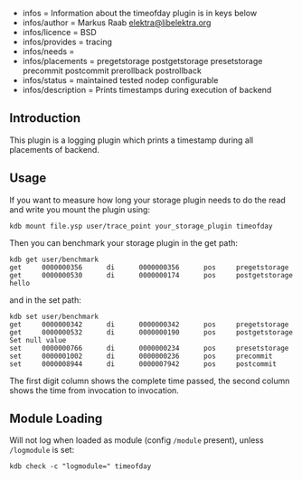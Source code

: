 - infos = Information about the timeofday plugin is in keys below
- infos/author = Markus Raab <elektra@libelektra.org>
- infos/licence = BSD
- infos/provides = tracing
- infos/needs =
- infos/placements = pregetstorage postgetstorage presetstorage precommit postcommit prerollback postrollback
- infos/status = maintained tested nodep configurable
- infos/description = Prints timestamps during execution of backend

## Introduction ##

This plugin is a logging plugin which prints a timestamp during
all placements of backend.

## Usage ##

If you want to measure how long your storage plugin needs to do the read
and write you mount the plugin using:

    kdb mount file.ysp user/trace_point your_storage_plugin timeofday

Then you can benchmark your storage plugin in the get path:

    kdb get user/benchmark
    get     0000000356      di      0000000356      pos     pregetstorage
    get     0000000530      di      0000000174      pos     postgetstorage
    hello

and in the set path:

    kdb set user/benchmark
    get     0000000342      di      0000000342      pos     pregetstorage
    get     0000000532      di      0000000190      pos     postgetstorage
    Set null value
    set     0000000766      di      0000000234      pos     presetstorage
    set     0000001002      di      0000000236      pos     precommit
    set     0000008944      di      0000007942      pos     postcommit

The first digit column shows the complete time passed, the second column
shows the time from invocation to invocation.

## Module Loading ##

Will not log when loaded as module (config `/module` present), unless `/logmodule` is set:

    kdb check -c "logmodule=" timeofday

